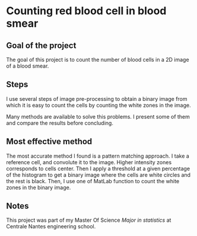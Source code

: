 # Counting red blood cell in blood smear

## Goal of the project

The goal of this project is to count the number of blood cells in a 2D image
of a blood smear.

## Steps
I use several steps of image pre-processing to obtain a binary image from which it is
easy to count the cells by counting the white zones in the image.

Many methods are available to solve this problems. I  present some of them and
compare the results before concluding.

## Most effective method
The most accurate method I found is a pattern matching approach.
I take a reference cell, and convolute it to the image. Higher intensity zones corresponds to cells center.
Then I apply a threshold at a given percentage of the histogram to get a binary image where the cells
are white circles and the rest is black.
Then, I use one of MatLab function to count the white zones in the binary image.


## Notes
This project was part of my Master Of Science _Major in statistics_ at Centrale Nantes engineering school.
